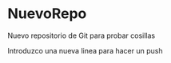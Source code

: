# NuevoRepo
Nuevo repositorio de Git para probar cosillas

Introduzco una nueva linea para hacer un push
